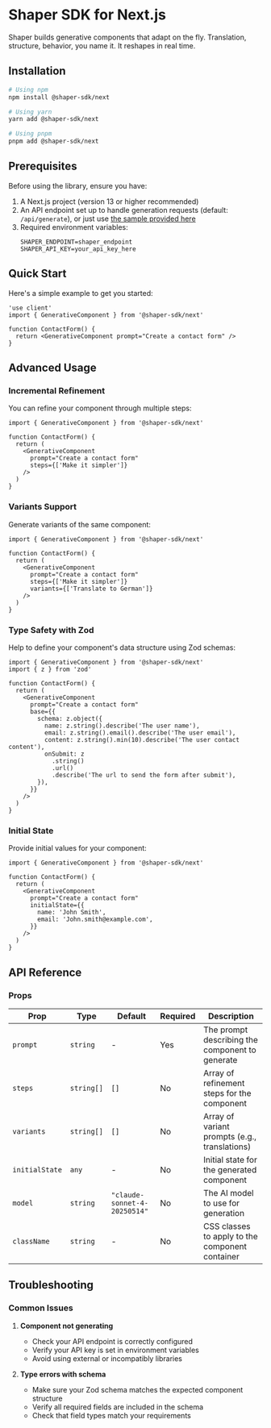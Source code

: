 # Shaper SDK for Next.js

Shaper builds generative components that adapt on the fly. Translation, structure, behavior, you name it. It reshapes in real time.

## Installation

```bash
# Using npm
npm install @shaper-sdk/next

# Using yarn
yarn add @shaper-sdk/next

# Using pnpm
pnpm add @shaper-sdk/next
```

## Prerequisites

Before using the library, ensure you have:

1. A Next.js project (version 13 or higher recommended)
2. An API endpoint set up to handle generation requests (default: `/api/generate`), or just use [the sample provided here](https://github.com/joacoc/shaper-sdk/blob/main/samples/api/index.ts)
3. Required environment variables:
   ```env
   SHAPER_ENDPOINT=shaper_endpoint
   SHAPER_API_KEY=your_api_key_here
   ```

## Quick Start

Here's a simple example to get you started:

```tsx
'use client'
import { GenerativeComponent } from '@shaper-sdk/next'

function ContactForm() {
  return <GenerativeComponent prompt="Create a contact form" />
}
```

## Advanced Usage

### Incremental Refinement

You can refine your component through multiple steps:

```tsx
import { GenerativeComponent } from '@shaper-sdk/next'

function ContactForm() {
  return (
    <GenerativeComponent
      prompt="Create a contact form"
      steps={['Make it simpler']}
    />
  )
}
```

### Variants Support

Generate variants of the same component:

```tsx
import { GenerativeComponent } from '@shaper-sdk/next'

function ContactForm() {
  return (
    <GenerativeComponent
      prompt="Create a contact form"
      steps={['Make it simpler']}
      variants={['Translate to German']}
    />
  )
}
```

### Type Safety with Zod

Help to define your component's data structure using Zod schemas:

```tsx
import { GenerativeComponent } from '@shaper-sdk/next'
import { z } from 'zod'

function ContactForm() {
  return (
    <GenerativeComponent
      prompt="Create a contact form"
      base={{
        schema: z.object({
          name: z.string().describe('The user name'),
          email: z.string().email().describe('The user email'),
          content: z.string().min(10).describe('The user contact content'),
          onSubmit: z
            .string()
            .url()
            .describe('The url to send the form after submit'),
        }),
      }}
    />
  )
}
```

### Initial State

Provide initial values for your component:

```tsx
import { GenerativeComponent } from '@shaper-sdk/next'

function ContactForm() {
  return (
    <GenerativeComponent
      prompt="Create a contact form"
      initialState={{
        name: 'John Smith',
        email: 'John.smith@example.com',
      }}
    />
  )
}
```

## API Reference

### Props

| Prop           | Type       | Default                      | Required | Description                                     |
| -------------- | ---------- | ---------------------------- | -------- | ----------------------------------------------- |
| `prompt`       | `string`   | -                            | Yes      | The prompt describing the component to generate |
| `steps`        | `string[]` | `[]`                         | No       | Array of refinement steps for the component     |
| `variants`     | `string[]` | `[]`                         | No       | Array of variant prompts (e.g., translations)   |
| `initialState` | `any`      | -                            | No       | Initial state for the generated component       |
| `model`        | `string`   | `"claude-sonnet-4-20250514"` | No       | The AI model to use for generation              |
| `className`    | `string`   | -                            | No       | CSS classes to apply to the component container |

## Troubleshooting

### Common Issues

1. **Component not generating**

   - Check your API endpoint is correctly configured
   - Verify your API key is set in environment variables
   - Avoid using external or incompatibly libraries

2. **Type errors with schema**
   - Make sure your Zod schema matches the expected component structure
   - Verify all required fields are included in the schema
   - Check that field types match your requirements
